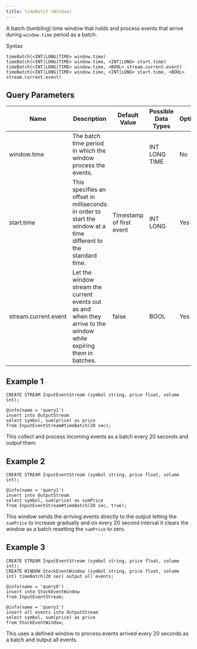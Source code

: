 ```yaml
---
title: timeBatch (Window)
---
```


A batch (tumbling) time window that holds and process events that arrive during `window.time` period as a batch.

Syntax

    timeBatch(<INT|LONG|TIME> window.time)
    timeBatch(<INT|LONG|TIME> window.time, <INT|LONG> start.time)
    timeBatch(<INT|LONG|TIME> window.time, <BOOL> stream.current.event)
    timeBatch(<INT|LONG|TIME> window.time, <INT|LONG> start.time, <BOOL> stream.current.event)

## Query Parameters

| Name                 | Description                                                                                                        | Default Value            | Possible Data Types | Optional | Dynamic |
|----------------------|--------------------------------------------------------------------------------------------------------------------|--------------------------|---------------------|----------|---------|
| window.time          | The batch time period in which the window process the events.                                                      |                          | INT LONG TIME       | No       | No      |
| start.time           | This specifies an offset in milliseconds in order to start the window at a time different to the standard time.    | Timestamp of first event | INT LONG            | Yes      | No      |
| stream.current.event | Let the window stream the current events out as and when they arrive to the window while expiring them in batches. | false                    | BOOL                | Yes      | No      |

## Example 1

    CREATE STREAM InputEventStream (symbol string, price float, volume int);

    @info(name = 'query1')
    insert into OutputStream
    select symbol, sum(price) as price
    from InputEventStream#timeBatch(20 sec);

This collect and process incoming events as a batch every 20 seconds and output them.

## Example 2

    CREATE STREAM InputEventStream (symbol string, price float, volume int);

    @info(name = 'query1')
    insert into OutputStream
    select symbol, sum(price) as sumPrice
    from InputEventStream#timeBatch(20 sec, true);

This window sends the arriving events directly to the output letting the `sumPrice` to increase gradually and on every 20 second interval it clears the window as a batch resetting the `sumPrice` to zero.

## Example 3

    CREATE STREAM InputEventStream (symbol string, price float, volume int);
    CREATE WINDOW StockEventWindow (symbol string, price float, volume int) timeBatch(20 sec) output all events;

    @info(name = 'query0')
    insert into StockEventWindow
    from InputEventStream;

    @info(name = 'query1')
    insert all events into OutputStream 
    select symbol, sum(price) as price
    from StockEventWindow;

This uses a defined window to process events arrived every 20 seconds as a batch and output all events.
